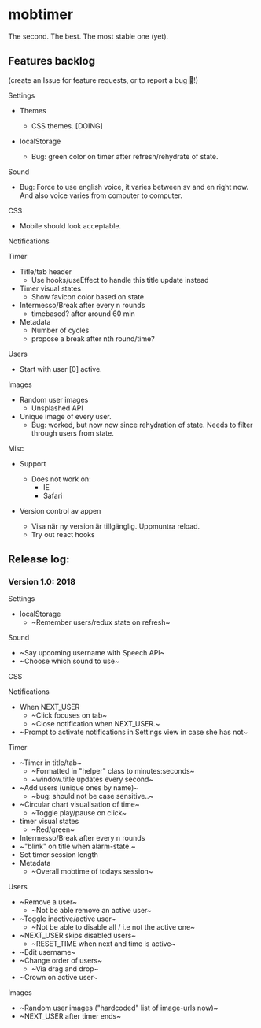 mobtimer
========
The second. The best. The most stable one (yet). 

## Features backlog
(create an Issue for feature requests, or to report a bug 🐜!)

Settings
* Themes
  - CSS themes. [DOING]

* localStorage
  - Bug: green color on timer after refresh/rehydrate of state.

Sound
 - Bug: Force to use english voice, it varies between sv and en right now. And also voice varies from computer to computer.

CSS
* Mobile should look acceptable.

Notifications
  
Timer
* Title/tab header
  - Use hooks/useEffect to handle this title update instead
* Timer visual states
  - Show favicon color based on state
* Intermesso/Break after every n rounds
  - timebased? after around 60 min
* Metadata
  - Number of cycles
  - propose a break after nth round/time?
  
Users
* Start with user [0] active.

Images
* Random user images
  - Unsplashed API
* Unique image of every user.
  - Bug: worked, but now now since rehydration of state. Needs to filter through users from state.

Misc
* Support
  - Does not work on:
    - IE
    - Safari
    
* Version control av appen
  - Visa när ny version är tillgänglig. Uppmuntra reload.
  - Try out react hooks

## Release log:
### Version 1.0: 2018
Settings
* localStorage
  - ~Remember users/redux state on refresh~

Sound
* ~Say upcoming username with Speech API~
* ~Choose which sound to use~  

CSS

Notifications
* When NEXT_USER
  - ~Click focuses on tab~
  - ~Close notification when NEXT_USER.~
* ~Prompt to activate notifications in Settings view in case she has not~
  
Timer
* ~Timer in title/tab~
  - ~Formatted in "helper" class to minutes:seconds~
  - ~window.title updates every second~
* ~Add users (unique ones by name)~
  - ~bug: should not be case sensitive..~
* ~Circular chart visualisation of time~
  - ~Toggle play/pause on click~
* timer visual states
  - ~Red/green~
* Intermesso/Break after every n rounds
* ~"blink" on title when alarm-state.~
* Set timer session length
* Metadata
  - ~Overall mobtime of todays session~
  
Users
* ~Remove a user~
  - ~Not be able remove an active user~
* ~Toggle inactive/active user~
  - ~Not be able to disable all / i.e not the active one~
* ~NEXT_USER skips disabled users~
  - ~RESET_TIME when next and time is active~
* ~Edit username~
* ~Change order of users~
  - ~Via drag and drop~
* ~Crown on active user~

Images
* ~Random user images ("hardcoded" list of image-urls now)~
* ~NEXT_USER after timer ends~
